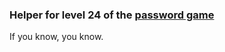 ### Helper for level 24 of the [password game](https://neal.fun/password-game/)

If you know, you know.